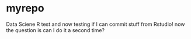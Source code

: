 # myrepo
Data Sciene R test
and now testing if I can commit stuff from Rstudio!
now the question is can I do it a second time?